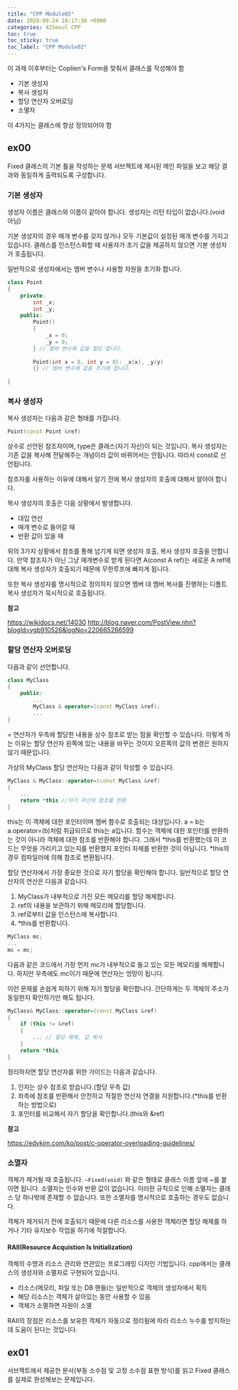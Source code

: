 ```yaml
---
title: "CPP Module02"
date: 2020-09-24 18:17:30 +0900
categories: 42Seoul CPP
toc: true
toc_sticky: true
toc_label: "CPP Module02"
---
```


이 과제 이후부터는 Coplien's Form을 맞춰서 클래스를 작성해야 함

- 기본 생성자
- 복사 생성자
- 할당 연산자 오버로딩
- 소멸자

이 4가지는 클래스에 항상 정의되어야 함

## ex00

Fixed 클래스의 기본 틀을 작성하는 문제
서브젝트에 제시된 메인 파일을 보고 해당 결과와 동일하게 출력되도록 구성합니다.

### 기본 생성자

생성자 이름은 클래스와 이름이 같아야 합니다.
생성자는 리턴 타입이 없습니다.(void 아님)

기본 생성자의 경우 매개 변수를 갖지 않거나 모두 기본값이 설정된 매개 변수를 가지고 있습니다. 클래스를 인스턴스화할 때 사용자가 초기 값을 제공하지 않으면 기본 생성자가 호출됩니다.

일반적으로 생성자에서는 멤버 변수나 사용할 자원을 초기화 합니다.

```cpp
class Point
{
	private:
		int _x;
		int _y;
	public:
		Point()
		{
			_x = 0;
			_y = 0;
		} // 멤버 변수에 값을 할당 합니다.
		
		Point(int x = 0, int y = 0): _x(x), _y(y)
		{} // 멤버 변수에 값을 초기화 합니다.
		
}
```

### 복사 생성자

복사 생성자는 다음과 같은 형태를 가집니다.

```cpp
Point(const Point &ref)
```

상수로 선언된 참조자이며, type은 클래스(자기 자신)이 되는 것입니다.
복사 생성자는 기존 값을 복사해 전달해주는 개념이라 값이 바뀌어서는 안됩니다.
따라서 const로 선언됩니다.

참조자를 사용하는 이유에 대해서 알기 전에 복사 생성자의 호출에 대해서 알아야 합니다.

복사 생성자의 호출은 다음 상황에서 발생합니다.
- 대입 연산
- 매개 변수로 들어갈 때
- 반환 값이 있을 때

위의 3가지 상황에서 참조를 통해 넘기게 되면 생성자 호출, 복사 생성자 호출을 안합니다.
만약 참조자가 아닌 그냥 매개변수로 받게 된다면 A(const A ref)는 새로운 A ref에 대해 복사 생성자가 호출되기 때문에 무한루프에 빠지게 됩니다.

또한 복사 생성자를 명시적으로 정의하지 않으면 멤버 대 멤버 복사를 진행하는 디폴트 복사 생성자가 묵시적으로 호출됩니다.

**참고**

<https://wikidocs.net/14030>
<http://blog.naver.com/PostView.nhn?blogId=vgb910526&logNo=220665266599>

### 할당 연산자 오버로딩

다음과 같이 선언합니다.

```cpp
class MyClass
{
	public:
		...
		MyClass & operator=(const MyClass &ref);
		...
}
```

= 연산자가 우측에 할당한 내용을 상수 참조로 받는 점을 확인할 수 있습니다. 이렇게 하는 이유는 할당 연산자 왼쪽에 있는 내용을 바꾸는 것이지 오른쪽의 값의 변경은 원하지 않기 때문입니다.

가상의 MyClass 할당 연산자는 다음과 같이 작성할 수 있습니다.

```cpp
MyClass & MyClass::operator=(const MyClass &ref)
{
	...
	return *this //자기 자신의 참조를 반환
}
```

this는 이 객체에 대한 포인터이며 멤버 함수로 호출되는 대상입니다. a = b는 a.operator=(b)처럼 취급되므로 this는 a입니다.
함수는 객체에 대한 포인터를 반환하는 것이 아니라 객체에 대한 참조를 반환해야 합니다. 그래서 *this를 반환했는데 이 코드는 무엇을 가리키고 있는지를 반환했지 포인터 자체를 반환한 것이 아닙니다. *this의 경우 컴파일러에 의해 참조로 변환됩니다.

할당 연산자에서 가장 중요한 것으로 자기 할당을 확인해야 합니다. 일반적으로 할당 연산자의 연산은 다음과 같습니다.

1. MyClass가 내부적으로 가진 모든 메모리를 할당 해제합니다.
2. ref의 내용을 보관하기 위해 메모리에 할당합니다.
3. ref로부터 값을 인스턴스에 복사합니다.
4. *this를 반환합니다.

```cpp
MyClass mc;
...
mc = mc;
```

다음과 같은 코드에서 가장 먼저 mc가 내부적으로 들고 있는 모든 메모리를 해제합니다. 하지만 우측에도 mc이기 때문에 연산자는 엉망이 됩니다.

이런 문제를 손쉽게 피하기 위해 자기 할당을 확인합니다. 간단하게는 두 객체의 주소가 동일한지 확인하기만 해도 됩니다.

```cpp
MyClass& MyClass::operator=(const MyClass &ref)
{
	if (this != &ref)
	{
		... // 할당 해제, 값 복사
	}
	return *this
}
```

정리하자면 할당 연산자를 위한 가이드는 다음과 같습니다.

1. 인자는 상수 참조로 받습니다.(할당 우측 값)
2. 좌측에 참조를 반환해서 안전하고 적절한 연산자 연결을 지원합니다.(*this를 반환하는 방법으로)
3. 포인터를 비교해서 자기 할당을 확인합니다.(this와 &ref)

**참고**

<https://edykim.com/ko/post/c-operator-overloading-guidelines/>

### 소멸자

객체가 제거될 때 호출됩니다.
```~Fixed(void)``` 와 같은 형태로 클래스 이름 앞에 ~를 붙이면 됩니다.
소멸자는 인수와 반환 값이 없습니다.
이러한 규칙으로 인해 소멸자는 클래스 당 하나밖에 존재할 수 없습니다.
또한 소멸자를 명시적으로 호출하는 경우도 없습니다.

객체가 제거되기 전에 호출되기 때문에 다른 리소스를 사용한 객체라면 할당 해제를 하거나 기타 유지보수 작업을 하기에 적절합니다.

#### RAII(Resource Acquistion Is Initialization)

객체의 수명과 리소스 관리와 연관있는 프로그래밍 디자인 기법입니다. cpp에서는 클래스의 생성자와 소멸자로 구현되어 있습니다.

- 리소스(메모리, 파일 또는 DB 핸들)는 일반적으로 객체의 생성자에서 획득
- 해당 리소스는 객체가 살아있는 동안 사용할 수 있음
- 객체가 소멸하면 자원이 소멸

RAII의 장점은 리소스를 보유한 객체가 자동으로 정리됨에 따라 리소스 누수를 방지하는 데 도움이 된다는 것입니다.

## ex01

서브젝트에서 제공한 문서(부동 소수점 및 고정 소수점 표현 방식)를 읽고 Fixed 클래스를 실제로 완성해보는 문제입니다.
